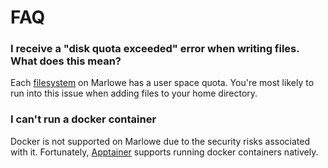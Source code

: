 # FAQ

### **I receive a "disk quota exceeded" error when writing files. What does this mean?**

Each [filesystem](./getting-started/filesystems.md) on Marlowe has a user space quota. You're most likely to run into this issue when adding files to your home directory.

### **I can't run a docker container**

Docker is not supported on Marlowe due to the security risks associated with it. Fortunately, [Apptainer](./modules/apptainer.md) supports running docker containers natively.

